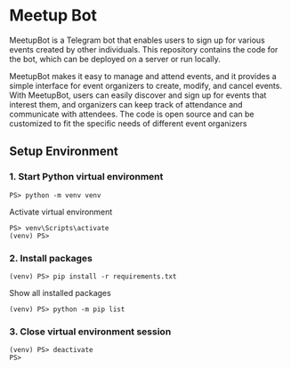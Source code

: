 # Meetup Bot

MeetupBot is a Telegram bot that enables users to sign up for various events created by other individuals. This repository contains the code for the bot, which can be deployed on a server or run locally.

MeetupBot makes it easy to manage and attend events, and it provides a simple interface for event organizers to create, modify, and cancel events. With MeetupBot, users can easily discover and sign up for events that interest them, and organizers can keep track of attendance and communicate with attendees. The code is open source and can be customized to fit the specific needs of different event organizers

## Setup Environment

### 1. Start Python virtual environment

```
PS> python -m venv venv
```

Activate virtual environment

```
PS> venv\Scripts\activate
(venv) PS>
```

### 2. Install packages

```
(venv) PS> pip install -r requirements.txt
```

Show all installed packages

```
(venv) PS> python -m pip list
```

### 3. Close virtual environment session

```
(venv) PS> deactivate
PS>
```
